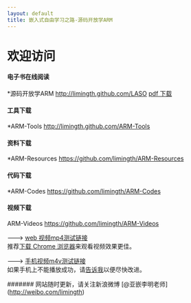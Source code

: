 ```yaml
---
layout: default
title: 嵌入式自由学习之路-源码开放学ARM
---
```


# 欢迎访问 

#### 电子书在线阅读   
*源码开放学ARM	<http://limingth.github.com/LASO>    [pdf 下载](LASO/LASO.zh.pdf)
	
#### 工具下载  
*ARM-Tools 	<http://limingth.github.com/ARM-Tools>

#### 资料下载  
*ARM-Resources	<https://github.com/limingth/ARM-Resources>

#### 代码下载  
*ARM-Codes 	<https://github.com/limingth/ARM-Codes>

#### 视频下载  
ARM-Videos 	<https://github.com/limingth/ARM-Videos>

---> [web 视频mp4测试链接](http://limingth.github.com/ARM-Videos/video-demo/test-mp4.html)    
推荐[下载 Chrome 浏览器](http://www.google.com/chrome)来观看视频效果更佳。

---> [手机视频m4v测试链接](http://limingth.github.com/ARM-Videos/video-demo2/test-m4v.html)   
如果手机上不能播放成功，请[告诉我](mailto:2372614758@qq.com)以便尽快改进。




####### 网站随时更新，请关注新浪微博 [@亚嵌李明老师] (http://weibo.com/limingth)
